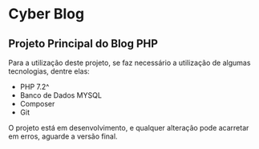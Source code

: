 # Cyber Blog

## Projeto Principal do Blog PHP

Para a utilização deste projeto, se faz necessário a utilização de algumas tecnologias, dentre elas:

* PHP 7.2^
* Banco de Dados MYSQL
* Composer
* Git

O projeto está em desenvolvimento, e qualquer alteração pode acarretar em erros, aguarde a versão final.
